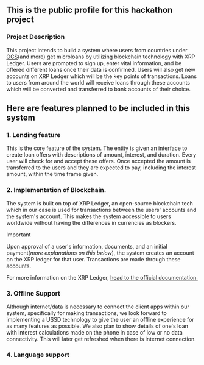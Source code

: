 ## This is the public profile for this hackathon project

### Project Description
This project intends to build a system where users from countries under [OCS](https://osc.int/)(and more) get microloans by utilizing blockchain technology with XRP Ledger. Users are prompted to sign up, enter vital information, and be offered different loans once their data is confirmed. Users will also get new accounts on XRP Ledger which will be the key points of transactions. Loans to users from around the world will receive loans through these accounts which will be converted and transferred to bank accounts of their choice.


## Here are features planned to be included in this system

### 1. Lending feature
This is the core feature of the system. The entity is given an interface to create loan offers with descriptions of amount, interest, and duration. Every user will check for and accept these offers. Once accepted the amount is transferred to the users and they are expected to pay, including the interest amount, within the time frame given.

### 2. Implementation of Blockchain.
The system is built on top of XRP Ledger, an open-source blockchain tech which in our case is used for transactions between the users' accounts and the system's account. This makes the system accessible to users worldwide without having the differences in currencies as blockers.

>[!IMPORTANT]
> Upon approval of a user's information, documents, and an initial payment(*more explanations on this below*), the system creates an account on the XRP ledger for that user. Transactions are made through these accounts. 

For more information on the XRP Ledger, [head to the official documentation.](https://xrpl.org/)

### 3. Offline Support
Although internet/data is necessary to connect the client apps within our system, specifically for making transactions, we look forward to implementing a USSD technology to give the user an offline experience for as many features as possible. We also plan to show details of one's loan with interest calculations made on the phone in case of low or no data connectivity. This will later get refreshed when there is internet connection.

### 4. Language support




